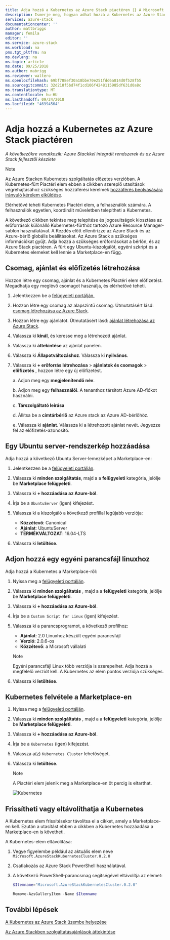 ```yaml
---
title: Adja hozzá a Kubernetes az Azure Stack piactéren |} A Microsoft Docs
description: Ismerje meg, hogyan adhat hozzá a Kubernetes az Azure Stack piactéren.
services: azure-stack
documentationcenter: ''
author: mattbriggs
manager: femila
editor: ''
ms.service: azure-stack
ms.workload: na
pms.tgt_pltfrm: na
ms.devlang: na
ms.topic: article
ms.date: 09/25/2018
ms.author: mabrigg
ms.reviewer: waltero
ms.openlocfilehash: 69bf788ef30a18bbe70e251fdd6a814d0f528f55
ms.sourcegitcommit: 32d218f5bd74f1cd106f4248115985df631d0a8c
ms.translationtype: MT
ms.contentlocale: hu-HU
ms.lasthandoff: 09/24/2018
ms.locfileid: "46994564"
---
```

# <a name="add-kubernetes-to-the-azure-stack-marketplace"></a>Adja hozzá a Kubernetes az Azure Stack piactéren

*A következőkre vonatkozik: Azure Stackkel integrált rendszerek és az Azure Stack fejlesztői készlete*

> [!note]  
> Az Azure Stacken Kubernetes szolgáltatás előzetes verzióban. A Kubernetes-fürt Piactéri elem ebben a cikkben szereplő utasítások végrehajtásához szükséges hozzáférési kérelmek [hozzáférés beolvasására irányuló kérelem elküldése](https://aka.ms/azsk8).

Elérhetővé teheti Kubernetes Piactéri elem, a felhasználók számára. A felhasználók egyetlen, koordinált műveletben telepítheti a Kubernetes.

A következő cikkben tekintse meg telepítése és jogosultságok kiosztása az erőforrások különálló Kubernetes-fürthöz tartozó Azure Resource Manager-sablon használatával. A Kezdés előtt ellenőrizze az Azure Stack és az Azure-bérlő globális beállításokat. Az Azure Stack a szükséges információkat gyűjt. Adja hozzá a szükséges erőforrásokat a bérlőn, és az Azure Stack piactéren. A fürt egy Ubuntu-kiszolgálót, egyéni szkript és a Kubernetes elemeket kell lennie a Marketplace-en függ.

## <a name="create-a-plan-an-offer-and-a-subscription"></a>Csomag, ajánlat és előfizetés létrehozása

Hozzon létre egy csomag, ajánlat és a Kubernetes Piactéri elem előfizetést. Megadhatja egy meglévő csomagot használja, és elérhetővé teheti.

1. Jelentkezzen be a [felügyeleti portálján.](https://adminportal.local.azurestack.external)

1. Hozzon létre egy csomag az alapszintű csomag. Útmutatásért lásd: [csomag létrehozása az Azure Stack](azure-stack-create-plan.md).

1. Hozzon létre egy ajánlatot. Útmutatásért lásd: [ajánlat létrehozása az Azure Stack](azure-stack-create-offer.md).

1. Válassza ki **kínál**, és keresse meg a létrehozott ajánlat.

1. Válassza ki **áttekintése** az ajánlat panelen.

1. Válassza ki **Állapotváltozáshoz**. Válassza ki **nyilvános**.

1. Válassza ki **+ erőforrás létrehozása** > **ajánlatok és csomagok** > **előfizetés** , hozzon létre egy új előfizetést.

    a. Adjon meg egy **megjelenítendő név**.

    b. Adjon meg egy **felhasználói**. A tenanthoz társított Azure AD-fiókot használni.

    c. **Társzolgáltató leírása**

    d. Állítsa be a **címtárbérlő** az Azure stack az Azure AD-bérlőhöz. 

    e. Válassza ki **ajánlat**. Válassza ki a létrehozott ajánlat nevét. Jegyezze fel az előfizetés-azonosító.

## <a name="add-an-ubuntu-server-image"></a>Egy Ubuntu server-rendszerkép hozzáadása

Adja hozzá a következő Ubuntu Server-lemezképet a Marketplace-en:

1. Jelentkezzen be a [felügyeleti portálján](https://adminportal.local.azurestack.external).

1. Válassza ki **minden szolgáltatás**, majd a a **felügyeleti** kategória, jelölje be **Marketplace felügyeleti**.

1. Válassza ki **+ hozzáadása az Azure-ból**.

1. Írja be a `UbuntuServer` (igen) kifejezést.

1. Válassza ki a kiszolgáló a következő profillal legújabb verziója:
    - **Közzétevő**: Canonical
    - **Ajánlat**: UbuntuServer
    - **TERMÉKVÁLTOZAT**: 16.04-LTS

1. Válassza ki **letöltése.**

## <a name="add-a-custom-script-for-linux"></a>Adjon hozzá egy egyéni parancsfájl linuxhoz

Adja hozzá a Kubernetes a Marketplace-ről:

1. Nyissa meg a [felügyeleti portálján](https://adminportal.local.azurestack.external).

1. Válassza ki **minden szolgáltatás** , majd a a **felügyeleti** kategória, jelölje be **Marketplace felügyeleti**.

1. Válassza ki **+ hozzáadása az Azure-ból**.

1. Írja be a `Custom Script for Linux` (igen) kifejezést.

1. Válassza ki a parancsprogramot, a következő profilhoz:
    - **Ajánlat**: 2.0 Linuxhoz készült egyéni parancsfájl
    - **Verzió**: 2.0.6-os
    - **Közzétevő**: a Microsoft vállalati

    > [!Note]  
    > Egyéni parancsfájl Linux több verziója is szerepelhet. Adja hozzá a megfelelő verziót kell. A Kubernetes az elem pontos verziója szükséges.

1. Válassza ki **letöltése.**


## <a name="add-kubernetes-to-the-marketplace"></a>Kubernetes felvétele a Marketplace-en

1. Nyissa meg a [felügyeleti portálján](https://adminportal.local.azurestack.external).

1. Válassza ki **minden szolgáltatás** , majd a a **felügyeleti** kategória, jelölje be **Marketplace felügyeleti**.

1. Válassza ki **+ hozzáadása az Azure-ból**.

1. Írja be a `Kubernetes` (igen) kifejezést.

1. Válassza a(z) `Kubernetes Cluster` lehetőséget.

1. Válassza ki **letöltése.**

    > [!note]  
    > A Piactéri elem jelenik meg a Marketplace-en öt percig is eltarthat.

    ![Kubernetes](user\media\azure-stack-solution-template-kubernetes-deploy\marketplaceitem.png)

## <a name="update-or-remove-the-kubernetes"></a>Frissítheti vagy eltávolíthatja a Kubernetes 

A Kubernetes elem frissítésekor távolítsa el a cikket, amely a Marketplace-en kell. Ezután a utasítást ebben a cikkben a Kubernetes hozzáadása a Marketplace-en is követheti.

A Kubernetes-elem eltávolítása:

1. Vegye figyelembe például az aktuális elem neve `Microsoft.AzureStackKubernetesCluster.0.2.0`

1. Csatlakozás az Azure Stack PowerShell használatával.

1. A következő PowerShell-parancsmag segítségével eltávolítja az elemet:

    ```PowerShell  
    $Itemname="Microsoft.AzureStackKubernetesCluster.0.2.0"

    Remove-AzsGalleryItem -Name $Itemname
    ```

## <a name="next-steps"></a>További lépések

[A Kubernetes az Azure Stack üzembe helyezése](https://docs.microsoft.com/azure/azure-stack/user/azure-stack-solution-template-kubernetes-deploy)



[Az Azure Stackben szolgáltatásajánlások áttekintése](azure-stack-offer-services-overview.md)